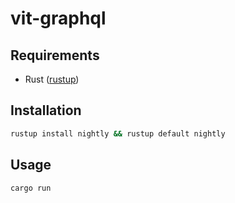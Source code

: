 # vit-graphql

## Requirements
- Rust ([rustup][rust-install])

## Installation

```bash
rustup install nightly && rustup default nightly
```

## Usage

```bash
cargo run
```

 [rust-install]: https://www.rust-lang.org/tools/install
